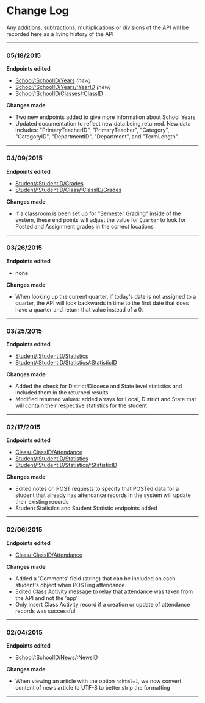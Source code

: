 # Change Log

Any additions, subtractions, multiplications or divisions of the API will be recorded here as a living history of the API

---

### 05/18/2015
**Endpoints edited**
- [School/:SchoolID/Years](Endpoints/School/Years.md) *(new)*
- [School/:SchoolID/Years/:YearID](Endpoints/School/Year.md) *(new)*
- [School/:SchoolID/Classes/:ClassID](Endpoints/Student/Grades.md)

**Changes made**
- Two new endpoints added to give more information about School Years
- Updated documentation to reflect new data being returned. New data includes: "PrimaryTeacherID", "PrimaryTeacher", "Category", "CategoryID", "DepartmentID", "Department", and "TermLength". 

---

### 04/09/2015
**Endpoints edited**
- [Student/:StudentID/Grades](Endpoints/Student/Grades.md)
- [Student/:StudentID/Class/:ClassID/Grades](Endpoints/Student/Assignment_Grades.md)

**Changes made**
- If a classroom is been set up for "Semester Grading" inside of the system, these end points will adjust the value for `Quarter` to look for Posted and Assignment grades in the correct locations

---

### 03/26/2015
**Endpoints edited**
- none

**Changes made**
- When looking up the current quarter, if today's date is not assigned to a quarter, the API will look backwards in time to the first date that does have a quarter and return that value instead of a 0.

---

### 03/25/2015
**Endpoints edited**
 - [Student/:StudentID/Statistics](Endpoints/Student/Statistics.md)
 - [Student/:StudentID/Statistics/:StatisticID](Endpoints/Student/Statistic.md)

**Changes made**
 - Added the check for District/Diocese and State level statistics and included them in the returned results
 - Modified returned values: added arrays for Local, District and State that will contain their respective statistics for the student

---

### 02/17/2015
**Endpoints edited**
 - [Class/:ClassID/Attendance](Endpoints/Class/Attendance.md#post)
 - [Student/:StudentID/Statistics](Endpoints/Students/Statistics.md)
 - [Student/:StudentID/Statistics/:StatisticID](Endpoints/Students/Statistic.md)

**Changes made** 
 - Edited notes on POST requests to specify that POSTed data for a student that already has attendance records in the system will update their existing records
 - Student Statistics and Student Statistic endpoints added
 
---

### 02/06/2015
**Endpoints edited**
 - [Class/:ClassID/Attendance](Endpoints/Class/Attendance.md#post)

**Changes made** 
 - Added a 'Comments' field (string) that can be included on each student's object when POSTing attendance. 
 - Edited Class Activity message to relay that attendance was taken from the API and not the 'app'
 - Only insert Class Activity record if a creation or update of attendance records was successful
 
---

### 02/04/2015
**Endpoints edited**
 - [School/:SchoolID/News/:NewsID](Endpoints/School/News_Article.md)

**Changes made** 
 - When viewing an article with the option `nohtml=1`, we now convert content of news article to UTF-8 to better strip the formatting

---
